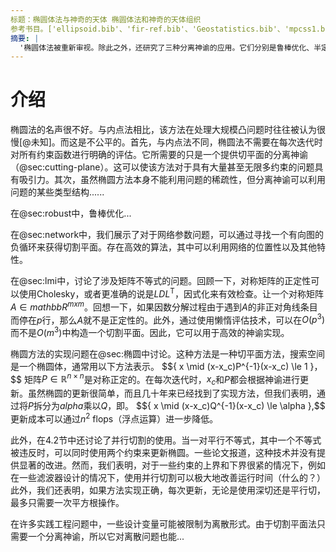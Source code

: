 ```yaml
---
标题：椭圆体法与神奇的天体 椭圆体法和神奇的天体组织
参考书目。['ellipsoid.bib'、'fir-ref.bib'、'Geostatistics.bib'、'mpcss1.bib'、'mpcss2.bib']
摘要: |
  '椭圆体法被重新审视。除此之外，还研究了三种分离神谕的应用。它们分别是鲁棒优化、半定义编程和网络优化。讨论了稳定性问题。最后，介绍了并行切割'。
---
```


# 介绍

椭圆法的名声很不好。与内点法相比，该方法在处理大规模凸问题时往往被认为很慢[@未知]。而这是不公平的。首先，与内点法不同，椭圆法不需要在每次迭代时对所有约束函数进行明确的评估。它所需要的只是一个提供切平面的分离神谕（@sec:cutting-plane）。这可以使该方法对于具有大量甚至无限多约束的问题具有吸引力。其次，虽然椭圆方法本身不能利用问题的稀疏性，但分离神谕可以利用问题的某些类型结构......

在@sec:robust中，鲁棒优化...

在@sec:network中，我们展示了对于网络参数问题，可以通过寻找一个有向图的负循环来获得切割平面。存在高效的算法，其中可以利用网络的位置性以及其他特性。

在@sec:lmi中，讨论了涉及矩阵不等式的问题。回顾一下，对称矩阵的正定性可以使用Cholesky，或者更准确的说是$LDL^\mathsf{T}$，因式化来有效检查。让一个对称矩阵$A \in mathbb{R}^{m x m}$。回想一下，如果因数分解过程由于遇到$A$的非正对角线条目而停在$p$行，那么$A$就不是正定性的。此外，通过使用懒惰评估技术，可以在$O(p^3)$而不是$O(m^3)$中构造一个切割平面。因此，它可以用于高效的神谕实现。

椭圆方法的实现问题在@sec:椭圆中讨论。这种方法是一种切平面方法，搜索空间是一个椭圆体，通常用以下方法表示。
$${ x \mid (x-x_c)P^{-1}(x-x_c) \le 1 \}，$$
  矩阵$P \in \mathbb{R}^{n \times n}$是对称正定的。在每次迭代时，$x_c$和$P$都会根据神谕进行更新。虽然椭圆的更新很简单，而且几十年来已经找到了实现方法，但我们表明，通过将$P$拆分为$alpha$乘以$Q$，即。
$${ x \mid (x-x_c)Q^{-1}(x-x_c) \le \alpha \},$$
更新成本可以通过$n^2$ flops（浮点运算）进一步降低。

此外，在4.2节中还讨论了并行切割的使用。当一对平行不等式，其中一个不等式被违反时，可以同时使用两个约束来更新椭圆。一些论文报道，这种技术并没有提供显著的改进。然而，我们表明，对于一些约束的上界和下界很紧的情况下，例如在一些滤波器设计的情况下，使用并行切割可以极大地改善运行时间（什么的？）此外，我们还表明，如果方法实现正确，每次更新，无论是使用深切还是平行切，最多只需要一次平方根操作。

在许多实践工程问题中，一些设计变量可能被限制为离散形式。由于切割平面法只需要一个分离神谕，所以它对离散问题也能...
